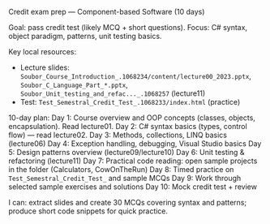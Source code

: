 Credit exam prep — Component-based Software (10 days)

Goal: pass credit test (likely MCQ + short questions). Focus: C# syntax, object paradigm, patterns, unit testing basics.

Key local resources:
- Lecture slides: `Soubor_Course_Introduction_.1068234/content/lecture00_2023.pptx`, `Soubor_C_Language_Part_*.pptx`, `Soubor_Unit_testing_and_refac..._.1068257` (lecture11)
- Test: `Test_Semestral_Credit_Test_.1068233/index.html` (practice)

10-day plan:
Day 1: Course overview and OOP concepts (classes, objects, encapsulation). Read lecture01.
Day 2: C# syntax basics (types, control flow) — read lecture02.
Day 3: Methods, collections, LINQ basics (lecture06)
Day 4: Exception handling, debugging, Visual Studio basics
Day 5: Design patterns overview (lecture09/lecture10)
Day 6: Unit testing & refactoring (lecture11)
Day 7: Practical code reading: open sample projects in the folder (Calculators, CowOnTheRun)
Day 8: Timed practice on `Test_Semestral_Credit_Test_` and sample MCQs
Day 9: Work through selected sample exercises and solutions
Day 10: Mock credit test + review

I can: extract slides and create 30 MCQs covering syntax and patterns; produce short code snippets for quick practice.

